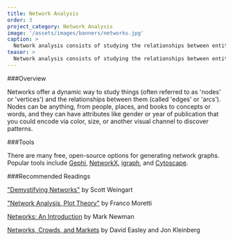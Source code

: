```yaml
---
title: Network Analysis
order: 3
project_category: Network Analysis
image: '/assets/images/banners/networks.jpg'
caption: >
  Network analysis consists of studying the relationships between entities. Read more about network analysis methods and resources below.
teaser: >
  Network analysis consists of studying the relationships between entities. Click to read more about network analysis methods and resources.
---
```


###Overview

Networks offer a dynamic way to study things (often referred to as 'nodes' or 'vertices') and the relationships between them (called 'edges' or 'arcs'). Nodes can be anything, from people, places, and books to concepts or words, and they can have attributes like gender or year of publication that you could encode via color, size, or another visual channel to discover patterns. 

###Tools

There are many free, open-source options for generating network graphs. Popular tools include [Gephi]('https://gephi.org/'), [NetworkX](https://networkx.github.io/documentation/networkx-1.10/tutorial/index.html), [igraph](http://igraph.org/), and [Cytoscape](http://www.cytoscape.org/?gclid=EAIaIQobChMIqJvh7YKj1wIV6LztCh3v8Q0DEAAYASAAEgLDmvD_BwE).

###Recommended Readings

["Demystifying Networks"](http://www.scottbot.net/HIAL/index.html@p=6279.html) by Scott Weingart

["Network Analysis, Plot Theory"](https://newleftreview.org/II/68/franco-moretti-network-theory-plot-analysis) by Franco Moretti

[Networks: An Introduction](https://www.amazon.com/Networks-Introduction-Mark-Newman/dp/0199206651) by Mark Newman

[Networks, Crowds, and Markets](https://www.cs.cornell.edu/home/kleinber/networks-book/) by David Easley and Jon Kleinberg